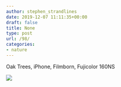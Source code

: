 ```yaml
---
author: stephen_strandlines
date: 2019-12-07 11:11:35+00:00
draft: false
title: None
type: post
url: /98/
categories:
- nature
---
```


Oak Trees, iPhone, Filmborn, Fujicolor 160NS

![](https://www.strandlines.blog/uploads/2019/52a82b193c.jpg)

